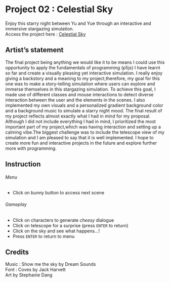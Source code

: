 # Project 02 : Celestial Sky
Enjoy this starry night between Yu and Yue through an interactive and immersive stargazing simulation. <br/>
Access the project here : [Celestial Sky](https://stphnied.github.io/cart253/projects/project2/)

## Artist’s statement
The final project being anything we would like it to be means I could use this opportunity to apply the fundamentals of programming (p5js) I have learnt so far and create a visually pleasing yet interactive simulation. I really enjoy giving a backstory and a meaning to my project,therefore, my goal for this one was to make a story-telling simulation where users can explore and immerse themselves in this stargazing simulation. To achieve this goal, I made use of  different classes and mouse interactions to detect diverse interaction between the user and the elements in the scenes. I also implemented my own visuals and a personalized gradient background color and  a background music to simulate a starry night mood. The final result of my project reflects almost exactly what I had in mind for my proposal. Although I did not include everything I had in mind, I prioritized the most important part of my project,which was having interaction and setting up a calming vibe.The biggest challenge was to include the telescope view of my simulation and I am pleased to say that it is well implemented.
I hope to create more fun and interactive projects in the future and explore further more with programming.

## Instruction
###### Menu
- Click on bunny button to access next scene

###### Gameplay 
- Click on characters to generate *cheesy* dialogue
- Click on telescope for a surprise (press `ENTER` to return)
- Click on the sky and see what happens...!
- Press `ENTER` to return to menu

## Credits
Music : Show me the sky by Dream Sounds <br/>
Font : Coves by Jack Harvett <br/>
Art by Stephanie Dang <br/>
